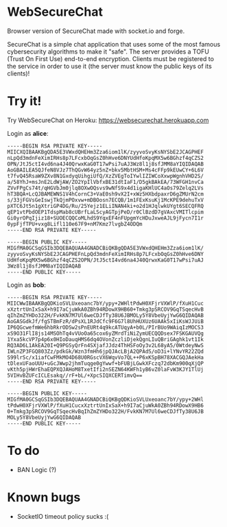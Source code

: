# WebSecureChat
Browser version of SecureChat made with socket.io and forge.

SecureChat is a simple chat application that uses some of the most famous cybersecurity algorithms to make it "safe".
The server provides a TOFU (Trust On First Use) end-to-end encryption. Clients must be registered to the service in order to use it (the server must know the public keys of its clients)!

# Try it!
Try WebSecureChat on Heroku: https://websecurechat.herokuapp.com

Login as **alice**:
```
-----BEGIN RSA PRIVATE KEY-----
MIICXQIBAAKBgQDA5E3VWxdQHEHm3Zza6iom1lK/zyyvoSvyKsNYSbE2JCAGPHEF
nLpQd3mdnFeXimIRHs8p7LFcxbOqGsZ0hHve6DNYUdHfoKpqMX5w6BGhzf4qCZS2
OPN/JtJ5ctI4vd6na4J40QrwxKaG0T17wPsi7uAJ3Wz8l1j8sfJMM8aYIQIDAQAB
AoGBAILEA5QJfeN8VJz7ThQGvW64yz5nZ+bkv5MbtHSM+Ms4cFFp9kEUwCY+6L6V
t7fvQ45RsaW9ZXv8N1GxdyqUihgiUfQ/XzZVEgToIYwlIZIWCoXxwpWgnhVHD2S/
a/58YhJ+msJnE2LdWjAW/ZO2YpIlVbfxBE31dtIaF1/D5gkBAkEA/73WFGH1nvCa
ZVvFPgCs74t/qHGVbJm0jlq8OXwOQsvs9wNfS9x4d1igaKHlUC4aOs79Zelq2LVs
hT3BQA+LcQJBAMEWNS1V4hCornC3+VaE0sh9vX2I+xWz5HXbdpaxrD6gZMUrN2cm
s/33jFGVsGeIswjTkQjmPOxvw+mDBOosn7ECQB/1m1FExKsuKj1McKPE9dehuTxV
pXTC6Jt5n1gXtriGP4DG/Ru/25Yejz1ELiINAN4ki+o2d1HJqlwkUYgt6SECQFRQ
qEP1vtPbdOEP1TdspMab8cUBrfLaLScyAGTpjPeD/r0ClBzdD7gVAxcVMITlcpim
Gi0yrOPqIjiz18+SUOECQQCoMLhdS9YqxEF4nFUpgmYcHDuJxweAJL9jFycn7I1r
0ypFjfTPU+vxg8Lifl110e67F9+nM7Kmz7lvgbZ4ODQm
-----END RSA PRIVATE KEY-----

-----BEGIN PUBLIC KEY-----
MIGfMA0GCSqGSIb3DQEBAQUAA4GNADCBiQKBgQDA5E3VWxdQHEHm3Zza6iom1lK/
zyyvoSvyKsNYSbE2JCAGPHEFnLpQd3mdnFeXimIRHs8p7LFcxbOqGsZ0hHve6DNY
UdHfoKpqMX5w6BGhzf4qCZS2OPN/JtJ5ctI4vd6na4J40QrwxKaG0T17wPsi7uAJ
3Wz8l1j8sfJMM8aYIQIDAQAB
-----END PUBLIC KEY-----
```

Login as **bob**:
```
-----BEGIN RSA PRIVATE KEY-----
MIICWwIBAAKBgQDKioSVLUxeoanc7bY/ypy+2WHltPdwH0XFjrVXWlP/fXuH1Cuc
xXztrtUnIxSaX+h9I7aCjuWkA0ZBh94RDowX9HB60+Tmkg3pSRCOV9GqTSqecHvB
qIhZmZYHDo322H/FvkKN7M7Ul6weCDJfTy38U6JBMOLy5Y8VbeUyjYwG6QIDAQAB
AoGASGdkJf/fgSTBmFzR/dPsXL1RJdCfc9F6G7l8UhHUXUz6UAAk5xIiKsWJJUiB
IP6QGcwefmWe6hbRkrODSw2sPnEURt4q9kcATUqyA+b0L/PIrBUo9WAiqIzMOCS3
xS9O31FlI8js14MSOhTq4vVUoOa65cox6yZMrdTiNiZymUECQQDsex7FSKGAUVQg
1Yxa5kcVP7p4p6x0HIoDauqHMS6dq4OVonZczliDjekQgnLIuQBriGAghk1vt1Ik
RQ3AD6L1AkEA20I+Q9PGSyQrFn4SXjafJJdz4ThHSFoOy3v2L68yA5/0WtdeyNwS
IWLnZP3FGQ803Zz/pdkGk/Wzn3fmHh6jpQJAcLBjA2QPAdS/oD3i+lYNvYR22ZQd
S99lrSc/x1iafCwFMkMO4D68U0RGscVX6WqvVo7QL++P6xKSpBH78XACGQJAekHa
tDlexUFaoUUU+uGcJWwp2jhmTuqge0gYwwf+bFUBjLGwkXFczq72dbKm900qXjQP
vKth5pjHWrEhaEQPXQJAHoM8TxetIfi2nSEZN64KWFh1yB6vZ0laFvW3KJY1TlUj
5VIHvBZUFcICLEsakq//rF+bL/+XpcSIQXCERTimvQ==
-----END RSA PRIVATE KEY-----

-----BEGIN PUBLIC KEY-----
MIGfMA0GCSqGSIb3DQEBAQUAA4GNADCBiQKBgQDKioSVLUxeoanc7bY/ypy+2WHl
tPdwH0XFjrVXWlP/fXuH1CucxXztrtUnIxSaX+h9I7aCjuWkA0ZBh94RDowX9HB6
0+Tmkg3pSRCOV9GqTSqecHvBqIhZmZYHDo322H/FvkKN7M7Ul6weCDJfTy38U6JB
MOLy5Y8VbeUyjYwG6QIDAQAB
-----END PUBLIC KEY-----
```


# To do
* BAN Logic (?)

# Known bugs
* SocketIO timeout policy sucks :( 
